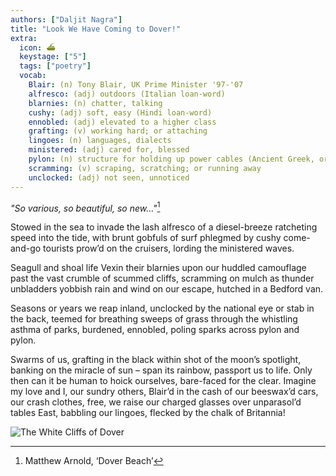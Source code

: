 ```yaml
---
authors: ["Daljit Nagra"]
title: "Look We Have Coming to Dover!"
extra:
  icon: ⛴️
  keystage: ["5"]
  tags: ["poetry"]
  vocab:
    Blair: (n) Tony Blair, UK Prime Minister '97-'07
    alfresco: (adj) outdoors (Italian loan-word)
    blarnies: (n) chatter, talking
    cushy: (adj) soft, easy (Hindi loan-word)
    ennobled: (adj) elevated to a higher class
    grafting: (v) working hard; or attaching
    lingoes: (n) languages, dialects
    ministered: (adj) cared for, blessed
    pylon: (n) structure for holding up power cables (Ancient Greek, originally 'gateway')
    scramming: (v) scraping, scratching; or running away
    unclocked: (adj) not seen, unnoticed
---
```


*"So various, so beautiful, so new…"*[^1]

Stowed in the sea to invade
the lash alfresco of a diesel-breeze
ratcheting speed into the tide, with brunt
gobfuls of surf phlegmed by cushy come-and-go
tourists prow’d on the cruisers, lording the ministered waves.

Seagull and shoal life
Vexin their blarnies upon our huddled
camouflage past the vast crumble of scummed
cliffs, scramming on mulch as thunder unbladders
yobbish rain and wind on our escape, hutched in a Bedford van.

Seasons or years we reap
inland, unclocked by the national eye
or stab in the back, teemed for breathing
sweeps of grass through the whistling asthma of parks,
burdened, ennobled, poling sparks across pylon and pylon.

Swarms of us, grafting in
the black within shot of the moon’s
spotlight, banking on the miracle of sun –
span its rainbow, passport us to life. Only then
can it be human to hoick ourselves, bare-faced for the clear.
Imagine my love and I,
our sundry others, Blair’d in the cash
of our beeswax’d cars, our crash clothes, free,
we raise our charged glasses over unparasol’d tables
East, babbling our lingoes, flecked by the chalk of Britannia!

[^1]: Matthew Arnold, ‘Dover Beach’

![The White Cliffs of Dover](https://upload.wikimedia.org/wikipedia/commons/thumb/7/74/White_Cliffs_of_Dover_02.JPG/500px-White_Cliffs_of_Dover_02.JPG)
